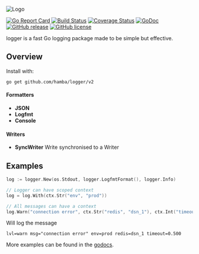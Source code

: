 ![Logo](http://svg.wiersma.co.za/hamba/project?title=logger&tag=fast%20Go%20logger)

[![Go Report Card](https://goreportcard.com/badge/github.com/hamba/logger)](https://goreportcard.com/report/github.com/hamba/logger)
[![Build Status](https://github.com/hamba/logger/actions/workflows/test.yml/badge.svg)](https://github.com/hamba/logger/actions)
[![Coverage Status](https://coveralls.io/repos/github/hamba/logger/badge.svg?branch=master)](https://coveralls.io/github/hamba/logger?branch=master)
[![GoDoc](https://godoc.org/github.com/hamba/logger?status.svg)](https://godoc.org/github.com/hamba/logger)
[![GitHub release](https://img.shields.io/github/release/hamba/logger.svg)](https://github.com/hamba/logger/releases)
[![GitHub license](https://img.shields.io/badge/license-MIT-blue.svg)](https://raw.githubusercontent.com/hamba/logger/master/LICENSE)

logger is a fast Go logging package made to be simple but effective.

## Overview

Install with:

```shell
go get github.com/hamba/logger/v2
```

#### Formatters

* **JSON**
* **Logfmt**
* **Console**

#### Writers

* **SyncWriter** Write synchronised to a Writer

## Examples

```go
log := logger.New(os.Stdout, logger.LogfmtFormat(), logger.Info)

// Logger can have scoped context
log = log.With(ctx.Str("env", "prod"))

// All messages can have a context
log.Warn("connection error", ctx.Str("redis", "dsn_1"), ctx.Int("timeout", conn.Timeout()))
```

Will log the message

```
lvl=warn msg="connection error" env=prod redis=dsn_1 timeout=0.500
```

More examples can be found in the [godocs](https://godoc.org/github.com/hamba/logger).
